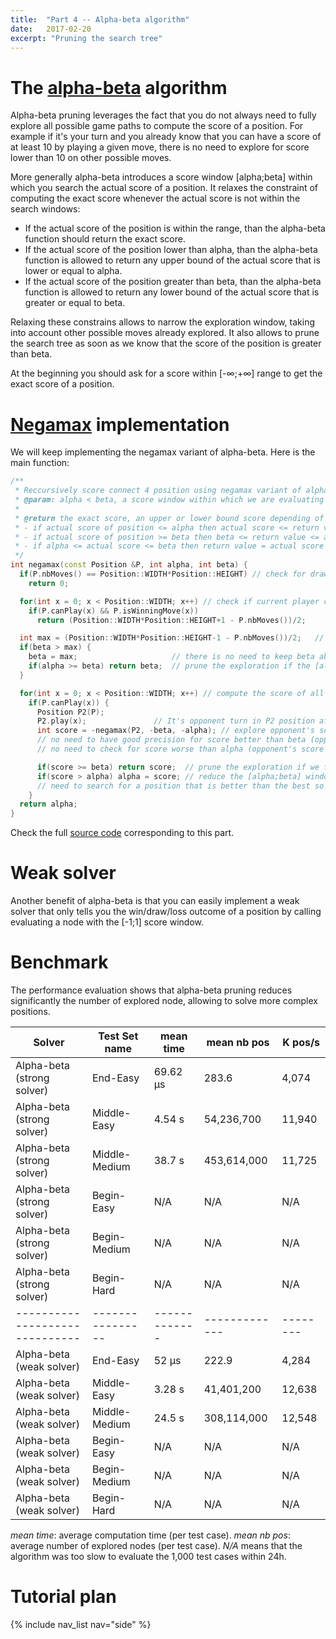 ```yaml
---
title:  "Part 4 -- Alpha-beta algorithm"
date:   2017-02-20
excerpt: "Pruning the search tree"
---
```


# The [alpha-beta](https://en.wikipedia.org/wiki/Alpha-beta_pruning) algorithm

Alpha-beta pruning leverages the fact that you do not always need to fully explore all possible game paths to compute the score of a position. For example if it's your turn and you already know that you can have a score of at least 10 by playing a given move, there is no need to explore for score lower than 10 on other possible moves.

More generally alpha-beta introduces a score window \[alpha;beta\] within which you search the actual score of a position. It relaxes the constraint of computing the exact score whenever the actual score is not within the search windows:

- If the actual score of the position is within the range, than the alpha-beta function should return the exact score.
- If the actual score of the position lower than alpha, than the alpha-beta function is allowed to return any upper bound of the actual score that is lower or equal to alpha.
- If the actual score of the position greater than beta, than the alpha-beta function is allowed to return any lower bound of the actual score that is greater or equal to beta.

Relaxing these constrains allows to narrow the exploration window, taking into account other possible moves already explored. It also allows to prune the search tree as soon as we know that the score of the position is greater than beta.

At the beginning you should ask for a score within \[-∞;+∞\] range to get the exact score of a position.

# [Negamax](https://en.wikipedia.org/wiki/Negamax) implementation 

We will keep implementing the negamax variant of alpha-beta. Here is the main function:

```c++
/**
 * Reccursively score connect 4 position using negamax variant of alpha-beta algorithm.
 * @param: alpha < beta, a score window within which we are evaluating the position.
 *
 * @return the exact score, an upper or lower bound score depending of the case:
 * - if actual score of position <= alpha then actual score <= return value <= alpha
 * - if actual score of position >= beta then beta <= return value <= actual score
 * - if alpha <= actual score <= beta then return value = actual score
 */
int negamax(const Position &P, int alpha, int beta) {
  if(P.nbMoves() == Position::WIDTH*Position::HEIGHT) // check for draw game
    return 0; 

  for(int x = 0; x < Position::WIDTH; x++) // check if current player can win next move
    if(P.canPlay(x) && P.isWinningMove(x)) 
      return (Position::WIDTH*Position::HEIGHT+1 - P.nbMoves())/2;

  int max = (Position::WIDTH*Position::HEIGHT-1 - P.nbMoves())/2;	// upper bound of our score as we cannot win immediately
  if(beta > max) {
    beta = max;                     // there is no need to keep beta above our max possible score.
    if(alpha >= beta) return beta;  // prune the exploration if the [alpha;beta] window is empty.
  }

  for(int x = 0; x < Position::WIDTH; x++) // compute the score of all possible next move and keep the best one
    if(P.canPlay(x)) {
      Position P2(P);
      P2.play(x);               // It's opponent turn in P2 position after current player plays x column.
      int score = -negamax(P2, -beta, -alpha); // explore opponent's score within [-beta;-alpha] windows:
      // no need to have good precision for score better than beta (opponent's score worse than -beta)
      // no need to check for score worse than alpha (opponent's score worse better than -alpha)

      if(score >= beta) return score;  // prune the exploration if we find a possible move better than what we were looking for.
      if(score > alpha) alpha = score; // reduce the [alpha;beta] window for next exploration, as we only 
      // need to search for a position that is better than the best so far.
    }
  return alpha;
}
```

Check the full [source code](https://github.com/PascalPons/connect4/releases/tag/part4) corresponding to this part.

# Weak solver

Another benefit of alpha-beta is that you can easily implement a weak solver that only tells you the win/draw/loss outcome of a position by calling evaluating a node with the \[-1;1\] score window. 


# Benchmark

The performance evaluation shows that alpha-beta pruning reduces significantly the number of explored node, allowing to solve more complex positions.

|Solver                        |Test Set name   |mean time    |mean nb pos  |K pos/s |
|------------------------------|----------------|-------------|-------------|--------|
|Alpha-beta (strong solver)    |End-Easy        |69.62 μs     |283.6        |4,074   |
|Alpha-beta (strong solver)    |Middle-Easy     |4.54 s       |54,236,700   |11,940  |
|Alpha-beta (strong solver)    |Middle-Medium   |38.7 s       |453,614,000  |11,725  |
|Alpha-beta (strong solver)    |Begin-Easy      |N/A          |N/A          |N/A     |
|Alpha-beta (strong solver)    |Begin-Medium    |N/A          |N/A          |N/A     |
|Alpha-beta (strong solver)    |Begin-Hard      |N/A          |N/A          |N/A     |
|------------------------------|----------------|-------------|-------------|--------|
|Alpha-beta (weak solver)      |End-Easy        |52 μs        |222.9        |4,284   |
|Alpha-beta (weak solver)      |Middle-Easy     |3.28 s       |41,401,200   |12,638  |
|Alpha-beta (weak solver)      |Middle-Medium   |24.5 s       |308,114,000  |12,548  |
|Alpha-beta (weak solver)      |Begin-Easy      |N/A          |N/A          |N/A     |
|Alpha-beta (weak solver)      |Begin-Medium    |N/A          |N/A          |N/A     |
|Alpha-beta (weak solver)      |Begin-Hard      |N/A          |N/A          |N/A     |

*mean time*: average computation time (per test case). *mean nb pos*: average number of explored nodes (per test case).
*N/A* means that the algorithm was too slow to evaluate the 1,000 test cases within 24h.

# Tutorial plan
{% include nav_list nav="side" %}
